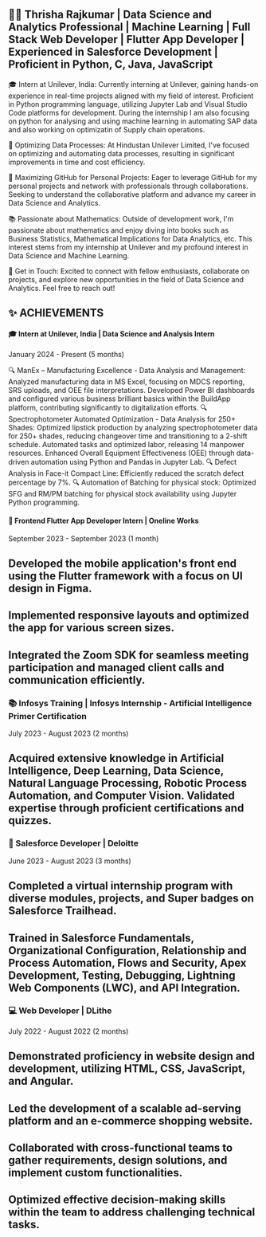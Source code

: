 ## 👩‍💻 Thrisha Rajkumar | Data Science and Analytics Professional | Machine Learning | Full Stack Web Developer | Flutter App Developer | Experienced in Salesforce Development | Proficient in Python, C, Java, JavaScript

🎓 Intern at Unilever, India: Currently interning at Unilever, gaining hands-on experience in real-time projects aligned with my field of interest. Proficient in Python programming language, utilizing Jupyter Lab and Visual Studio Code platforms for development. During the internship I am also focusing on python for analysing and using machine learning in automating SAP data and also working on optimizatin of Supply chain operations.

🔧 Optimizing Data Processes: At Hindustan Unilever Limited, I've focused on optimizing and automating data processes, resulting in significant improvements in time and cost efficiency.

🚀 Maximizing GitHub for Personal Projects: Eager to leverage GitHub for my personal projects and network with professionals through collaborations. Seeking to understand the collaborative platform and advance my career in Data Science and Analytics.

📚 Passionate about Mathematics: Outside of development work, I'm passionate about mathematics and enjoy diving into books such as Business Statistics, Mathematical Implications for Data Analytics, etc. This interest stems from my internship at Unilever and my profound interest in Data Science and Machine Learning.

💬 Get in Touch: Excited to connect with fellow enthusiasts, collaborate on projects, and explore new opportunities in the field of Data Science and Analytics. Feel free to reach out!

## ✨ ACHIEVEMENTS

#### 🎓 Intern at Unilever, India | Data Science and Analysis Intern

January 2024 - Present (5 months)

🔍 ManEx – Manufacturing Excellence - Data Analysis and Management: Analyzed manufacturing data in MS Excel, focusing on MDCS reporting, SRS uploads, and OEE file interpretations. Developed Power BI dashboards and configured various business brilliant basics within the BuildApp platform, contributing significantly to digitalization efforts.
🔍 Spectrophotometer Automated Optimization - Data Analysis for 250+ Shades: Optimized lipstick production by analyzing spectrophotometer data for 250+ shades, reducing changeover time and transitioning to a 2-shift schedule. Automated tasks and optimized labor, releasing 14 manpower resources. Enhanced Overall Equipment Effectiveness (OEE) through data-driven automation using Python and Pandas in Jupyter Lab.
🔍 Defect Analysis in Face-it Compact Line: Efficiently reduced the scratch defect percentage by 7%.
🔍 Automation of Batching for physical stock: Optimized SFG and RM/PM batching for physical stock availability using Jupyter Python programming.

#### 📱 Frontend Flutter App Developer Intern | Oneline Works

September 2023 - September 2023 (1 month)

## Developed the mobile application's front end using the Flutter framework with a focus on UI design in Figma.
## Implemented responsive layouts and optimized the app for various screen sizes.
## Integrated the Zoom SDK for seamless meeting participation and managed client calls and communication efficiently.

### 📚 Infosys Training | Infosys Internship - Artificial Intelligence Primer Certification

July 2023 - August 2023 (2 months)

## Acquired extensive knowledge in Artificial Intelligence, Deep Learning, Data Science, Natural Language Processing, Robotic Process Automation, and Computer Vision. Validated expertise through proficient certifications and quizzes.

### 💼 Salesforce Developer | Deloitte

June 2023 - August 2023 (3 months)

## Completed a virtual internship program with diverse modules, projects, and Super badges on Salesforce Trailhead.
## Trained in Salesforce Fundamentals, Organizational Configuration, Relationship and Process Automation, Flows and Security, Apex Development, Testing, Debugging, Lightning Web Components (LWC), and API Integration.

### 💻 Web Developer | DLithe

July 2022 - August 2022 (2 months)

## Demonstrated proficiency in website design and development, utilizing HTML, CSS, JavaScript, and Angular.
## Led the development of a scalable ad-serving platform and an e-commerce shopping website.
## Collaborated with cross-functional teams to gather requirements, design solutions, and implement custom functionalities.
## Optimized effective decision-making skills within the team to address challenging technical tasks.
<!--
**thrisharajkumar/thrisharajkumar** is a ✨ _special_ ✨ repository because its `README.md` (this file) appears on your GitHub profile.

Here are some ideas to get you started:

- 🔭 I’m currently working on ...
- 🌱 I’m currently learning ...
- 👯 I’m looking to collaborate on ...
- 🤔 I’m looking for help with ...
- 💬 Ask me about ...
- 📫 How to reach me: ...
- 😄 Pronouns: ...
- ⚡ Fun fact: ...
-->
